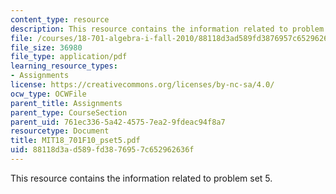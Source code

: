 ```yaml
---
content_type: resource
description: This resource contains the information related to problem set 5.
file: /courses/18-701-algebra-i-fall-2010/88118d3ad589fd3876957c652962636f_MIT18_701F10_pset5.pdf
file_size: 36980
file_type: application/pdf
learning_resource_types:
- Assignments
license: https://creativecommons.org/licenses/by-nc-sa/4.0/
ocw_type: OCWFile
parent_title: Assignments
parent_type: CourseSection
parent_uid: 761ec336-5a42-4575-7ea2-9fdeac94f8a7
resourcetype: Document
title: MIT18_701F10_pset5.pdf
uid: 88118d3a-d589-fd38-7695-7c652962636f
---
```

This resource contains the information related to problem set 5.